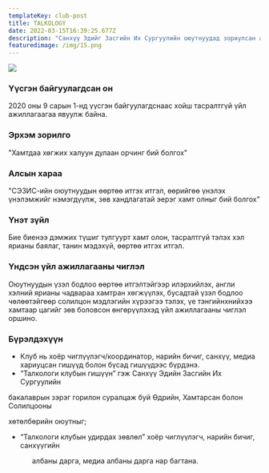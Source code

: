 ```yaml
---
templateKey: club-post
title: TALKOLOGY
date: 2022-03-15T16:39:25.677Z
description: "Санхүү Эдийг Засгийн Их Сургуулийн оюутнуудад зориулсан англи хэлний "
featuredimage: /img/15.png
---
```

![](/img/15.png)

### Үүсгэн байгуулагдсан он

2020 оны 9 сарын 1-нд үүсгэн байгуулагдснаас хойш тасралтгүй үйл ажиллагаагаа явуулж байна.

### Эрхэм зорилго

"Хамтдаа хөгжих халуун дулаан орчинг бий болгох"

### Алсын хараа

"СЭЗИС-ийн оюутнуудын өөртөө итгэх итгэл, өөрийгөө үнэлэх үнэлэмжийг нэмэгдүүлж, зөв хандлагатай эерэг хамт олныг бий болгох"

### Үнэт зүйл

Бие биенээ дэмжих түшиг тулгуурт хамт олон, тасралтгүй тэлэх хэл ярианы баялаг, танин мэдэхүй, өөртөө итгэх итгэл.

### Үндсэн үйл ажиллагааны чиглэл

Оюутнуудын үзэл бодлоо өөртөө итгэлтэйгээр илэрхийлэх, англи хэлний ярианы чадвараа хамтран хөгжүүлэх, бусадтай үзэл бодлоо чөлөөтэйгөөр солилцон мэдлэгийн хүрээгээ тэлэх, үе тэнгийнхнийхээ хамтаар цагийг зөв боловсон өнгөрүүлэхэд үйл ажиллагааны чиглэл оршино.

### Бүрэлдэхүүн

* Клуб нь хоёр чиглүүлэгч/координатор, нарийн бичиг, санхүү, медиа хариуцсан гишүүд болон бүсад гишүүдээс бүрдэнэ.
* “Талкологи клубын гишүүн” гэж Санхүү Эдийн Засгийн Их Сургуулийн

бакалаврын зэрэг горилон суралцаж буй Өдрийн, Хамтарсан болон Солилцооны

хөтөлбөрийн оюутныг;

*  “Талкологи клубын удирдах зөвлөл” хоёр чиглүүлэгч, нарийн бичиг, санхүүгийн

            албаны дарга, медиа албаны дарга нар багтана.

![]()

![]()

![]()